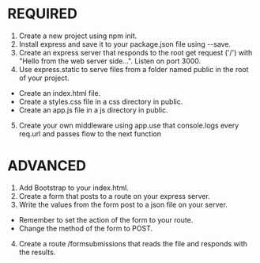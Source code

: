 # REQUIRED
1. Create a new project using npm init.
2. Install express and save it to your package.json file using --save.
3. Create an express server that responds to the root get request ('/') with "Hello from the web server side...".
Listen on port 3000.
4. Use express.static to serve files from a folder named public in the root of your project.
* Create an index.html file.
* Create a styles.css file in a css directory in public.
* Create an app.js file in a js directory in public.
5. Create your own middleware using app.use that console.logs every req.url and passes flow to the next function
# ADVANCED
1. Add Bootstrap to your index.html.
2. Create a form that posts to a route on your express server.
3. Write the values from the form post to a json file on your server.
* Remember to set the action of the form to your route.
* Change the method of the form to POST.
4. Create a route /formsubmissions that reads the file and responds with the results.